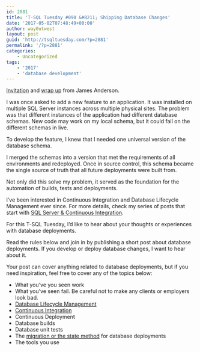 ```yaml
---
id: 2881
title: 'T-SQL Tuesday #090 &#8211; Shipping Database Changes'
date: '2017-05-02T07:48:49+00:00'
author: way0utwest
layout: post
guid: 'http://tsqltuesday.com/?p=2881'
permalink: '/?p=2881'
categories:
    - Uncategorized
tags:
    - '2017'
    - 'database development'
---
```


[Invitation](http://thedatabaseavenger.com/2017/05/t-sql-tuesday-shipping-database-changes/) and [wrap up](http://thedatabaseavenger.com/2017/05/t-sql-tuesday-90-shipping-database-changes-wrap-up/) from James Anderson.

I was once asked to add a new feature to an application. It was installed on multiple SQL Server instances across multiple physical sites. The problem was that different instances of the application had different database schemas. New code may work on my local schema, but it could fail on the different schemas in live.

To develop the feature, I knew that I needed one universal version of the database schema.

I merged the schemas into a version that met the requirements of all environments and redeployed. Once in source control, this schema became the single source of truth that all future deployments were built from.

Not only did this solve my problem, it served as the foundation for the automation of builds, tests and deployments.

I’ve been interested in Continuous Integration and Database Lifecycle Management ever since. For more details, check my series of posts that start with [SQL Server &amp; Continuous Integration](http://thedatabaseavenger.com/2016/07/sql-server-and-continuous-integration/).

For this T-SQL Tuesday, I’d like to hear about your thoughts or experiences with database deployments.

Read the rules below and join in by publishing a short post about database deployments. If you develop or deploy database changes, I want to hear about it.

Your post can cover anything related to database deployments, but if you need inspiration, feel free to cover any of the topics below:

- What you’ve you seen work
- What you’ve seen fail. Be careful not to make any clients or employers look bad.
- [Database Lifecycle Management](https://www.simple-talk.com/sql/database-delivery/what-is-database-lifecycle-management-dlm/)
- [Continuous Integration](https://www.simple-talk.com/sql/database-delivery/database-continuous-integration/)
- Continuous Deployment
- Database builds
- Database unit tests
- The [migration or the state method](http://workingwithdevs.com/delivering-databases-migrations-vs-state/) for database deployments
- The tools you use